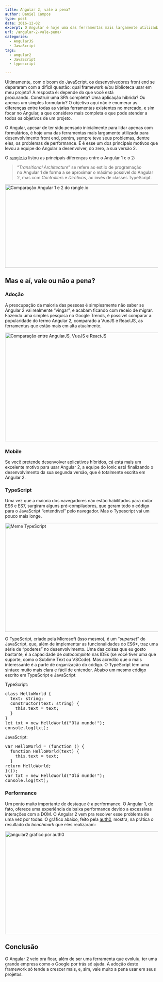 ```yaml
---
title: Angular 2, vale a pena?
author: Daniel Campos
type: post
date: 2016-12-02
excerpt: O Angular é hoje uma das ferramentas mais largamente utilizada para desenvolvimento front end. Vale a pena migrar para a nova versão?
url: /angular-2-vale-pena/
categories:
  - AngularJS
  - JavaScript
tags:
  - angular2
  - JavaScript
  - typescript

---
```

Ultimamente, com o boom do JavaScript, os desenvolvedores front end se depararam com a difícil questão: qual framework e/ou biblioteca usar em meu projeto? A resposta é: depende do que você está procurando. Construir uma SPA completa? Uma aplicação híbrida? Ou apenas um simples formulário? O objetivo aqui não é enumerar as diferenças entre todas as várias ferramentas existentes no mercado, e sim focar no Angular, a que considero mais completa e que pode atender a todos os objetivos de um projeto.

O Angular, apesar de ter sido pensado inicialmente para lidar apenas com formulários, é hoje uma das ferramentas mais largamente utilizada para desenvolvimento front end, porém, sempre teve seus problemas, dentre eles, os problemas de performance. E é esse um dos principais motivos que levou a equipe do Angular a desenvolver, do zero, a sua versão 2.

O <a href="https://angular-2-training-book.rangle.io/handout/why_angular_2.html" target="_blank">rangle.io</a> listou as principais diferenças entre o Angular 1 e o 2:

> “_Transitional Architecture_” se refere ao estilo de programação no Angular 1 de forma a se aproximar o máximo possível do Angular 2, mas com _Controllers_ e _Diretivas,_ ao invés de classes TypeScript.

<img class="alignnone wp-image-56319 size-full" src="http://tableless.com.br/wp-content/uploads/2016/10/Captura-de-Tela-2016-10-27-às-10.28.09.png" alt="Comparação Angular 1 e 2 do rangle.io" width="718" height="274" />

## Mas e aí, vale ou não a pena?

### Adoção

A preocupação da maioria das pessoas é simplesmente não saber se Angular 2 vai realmente “vingar”, e acabam ficando com receio de migrar. Fazendo uma simples pesquisa no Google Trends, é possível comparar a popularidade do termo Angular 2, comparado a VueJS e ReactJS, as ferramentas que estão mais em alta atualmente.

<img class="alignnone wp-image-56321 size-full" src="http://tableless.com.br/wp-content/uploads/2016/10/trends.jpg" alt="Comparação entre AngularJS, VueJS e ReactJS" width="1118" height="357" />

### Mobile

Se você pretende desenvolver aplicativos híbridos, cá está mais um excelente motivo para usar Angular 2, a equipe do Ionic está finalizando o desenvolvimento da sua segunda versão, que é totalmente escrita em Angular 2.

### TypeScript

Uma vez que a maioria dos navegadores não estão habilitados para rodar ES6 e ES7, surgiram alguns pré-compiladores, que geram todo o código para o JavaScript “entendível” pelo navegador. Mas o Typescript vai um pouco mais longe.

<img class="alignnone wp-image-56324 size-full" src="http://tableless.com.br/wp-content/uploads/2016/10/v94tyy.jpg" alt="Meme TypeScript" width="512" height="358" />

O TypeScript, criado pela Microsoft (isso mesmo), é um “_superset_” do JavaScript, que, além de implementar as funcionalidades do ES6+, traz uma série de “poderes” no desenvolvimento. Uma das coisas que eu gosto bastante, é a capacidade de _autocomplete_ nas IDEs (se você tiver uma que suporte, como o Sublime Text ou VSCode). Mas acredito que o mais interessante é a parte de organização do código. O TypeScript tem uma sintaxe muito mais clara e fácil de entender. Abaixo um mesmo código escrito em TypeScript e JavaScript:

TypeScript:

<pre class="lang-javascript">class HelloWorld {
  text: string;
  constructor(text: string) {
    this.text = text;
  }
}
let txt = new HelloWorld("Olá mundo!");
console.log(txt);
</pre>

JavaScript:

<pre class="lang-javascript">var HelloWorld = (function () {
  function HelloWorld(text) {
    this.text = text;
  }
return HelloWorld;
}());
var txt = new HelloWorld("Olá mundo!");
console.log(txt);</pre>

### Performance

Um ponto muito importante de destaque é a performance. O Angular 1, de fato, oferece uma experiência de baixa performance devido a excessivas interações com a DOM. O Angular 2 vem pra resolver esse problema de uma vez por todas. O gráfico abaixo, feito pela <a href="https://auth0.com/blog/more-benchmarks-virtual-dom-vs-angular-12-vs-mithril-js-vs-the-rest/" target="_blank">auth0</a>, mostra, na prática o resultado do _benchmark_ que eles realizaram:

<img class="alignnone wp-image-56328 size-full" src="http://tableless.com.br/wp-content/uploads/2016/10/angular2-grafico.png" alt="angular2 grafico por auth0" width="615" height="338" />

## Conclusão

O Angular 2 veio pra ficar, além de ser uma ferramenta que evoluiu, ter uma grande empresa como o Google por trás só ajuda. A adoção deste framework só tende a crescer mais, e, sim, vale muito a pena usar em seus projetos.
